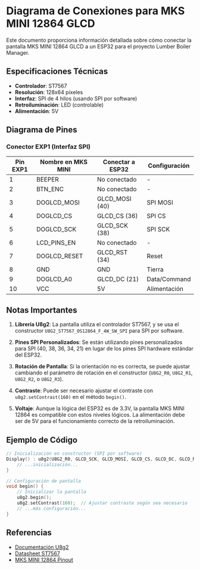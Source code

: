 # Diagrama de Conexiones para MKS MINI 12864 GLCD

Este documento proporciona información detallada sobre cómo conectar la pantalla MKS MINI 12864 GLCD a un ESP32 para el proyecto Lumber Boiler Manager.

## Especificaciones Técnicas

- **Controlador**: ST7567
- **Resolución**: 128x64 píxeles
- **Interfaz**: SPI de 4 hilos (usando SPI por software)
- **Retroiluminación**: LED (controlable)
- **Alimentación**: 5V

## Diagrama de Pines

### Conector EXP1 (Interfaz SPI)

| Pin EXP1 | Nombre en MKS MINI | Conectar a ESP32  | Configuración |
|----------|-------------------|-------------------|---------------|
| 1        | BEEPER            | No conectado      | -             |
| 2        | BTN_ENC           | No conectado      | -             |
| 3        | DOGLCD_MOSI       | GLCD_MOSI (40)    | SPI MOSI      |
| 4        | DOGLCD_CS         | GLCD_CS (36)      | SPI CS        |
| 5        | DOGLCD_SCK        | GLCD_SCK (38)     | SPI SCK       |
| 6        | LCD_PINS_EN       | No conectado      | -             |
| 7        | DOGLCD_RESET      | GLCD_RST (34)     | Reset         |
| 8        | GND               | GND               | Tierra        |
| 9        | DOGLCD_A0         | GLCD_DC (21)      | Data/Command  |
| 10       | VCC               | 5V                | Alimentación  |

## Notas Importantes

1. **Librería U8g2**: La pantalla utiliza el controlador ST7567, y se usa el constructor `U8G2_ST7567_OS12864_F_4W_SW_SPI` para SPI por software.

2. **Pines SPI Personalizados**: Se están utilizando pines personalizados para SPI (40, 38, 36, 34, 21) en lugar de los pines SPI hardware estándar del ESP32.

3. **Rotación de Pantalla**: Si la orientación no es correcta, se puede ajustar cambiando el parámetro de rotación en el constructor (`U8G2_R0`, `U8G2_R1`, `U8G2_R2`, o `U8G2_R3`).

4. **Contraste**: Puede ser necesario ajustar el contraste con `u8g2.setContrast(160)` en el método `begin()`.

5. **Voltaje**: Aunque la lógica del ESP32 es de 3.3V, la pantalla MKS MINI 12864 es compatible con estos niveles lógicos. La alimentación debe ser de 5V para el funcionamiento correcto de la retroiluminación.

## Ejemplo de Código

```cpp
// Inicialización en constructor (SPI por software)
Display() : u8g2(U8G2_R0, GLCD_SCK, GLCD_MOSI, GLCD_CS, GLCD_DC, GLCD_RST) {
    // ...inicialización...
}

// Configuración de pantalla
void begin() {
    // Inicializar la pantalla
    u8g2.begin();
    u8g2.setContrast(160);  // Ajustar contraste según sea necesario
    // ...más configuración...
}
```

## Referencias

- [Documentación U8g2](https://github.com/olikraus/u8g2/wiki)
- [Datasheet ST7567](https://www.newhavendisplay.com/app_notes/ST7567.pdf)
- [MKS MINI 12864 Pinout](https://github.com/makerbase-mks/MKS-MINI12864)
